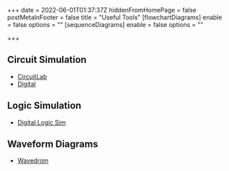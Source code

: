 +++
date = 2022-06-01T01:37:37Z
hiddenFromHomePage = false
postMetaInFooter = false
title = "Useful Tools"
[flowchartDiagrams]
enable = false
options = ""
[sequenceDiagrams]
enable = false
options = ""

+++
## Circuit Simulation

* [CircuitLab](https://www.circuitlab.com/editor)
* [Digital](https://github.com/hneemann/Digital)

## Logic Simulation

* [Digital Logic Sim](https://github.com/SebLague/Digital-Logic-Sim)

## Waveform Diagrams

* [Wavedrom](https://wavedrom.com/)